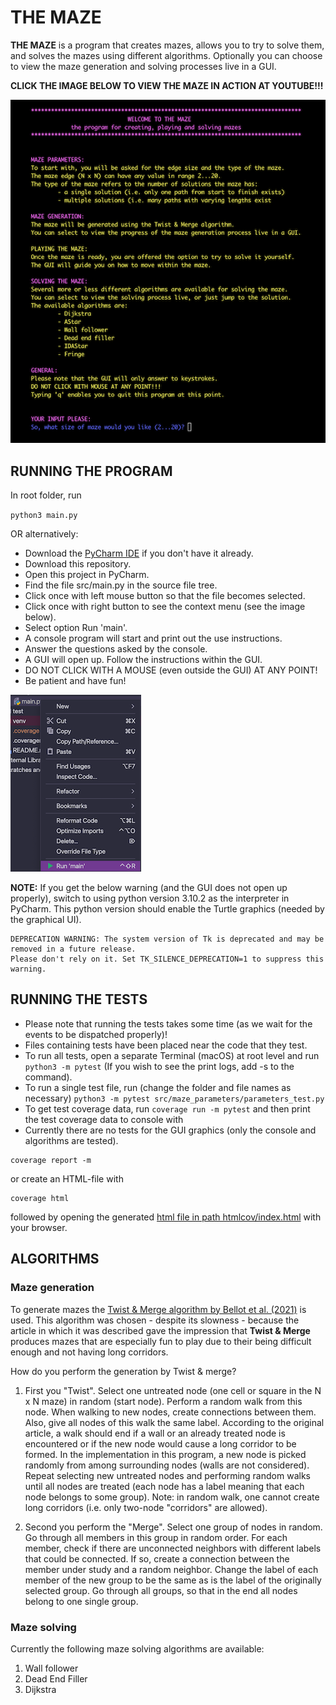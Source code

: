 # THE MAZE

**THE MAZE** is a program that creates mazes, allows you to try to solve them, and
solves the mazes using different algorithms. Optionally you can choose to view the
maze generation and solving processes live in a GUI.

**CLICK THE IMAGE BELOW TO VIEW THE MAZE IN ACTION AT YOUTUBE!!!**

[![Demo](/images/maze.png)](https://youtu.be/y9F6p5_Q7lU)

## RUNNING THE PROGRAM

In root folder, run

`python3 main.py`

OR alternatively:

- Download the [PyCharm IDE](https://www.jetbrains.com/pycharm/download/#section=mac) if you don't have it already.
- Download this repository.
- Open this project in PyCharm.
- Find the file src/main.py in the source file tree.
- Click once with left mouse button so that the file becomes selected.
- Click once with right button to see the context menu (see the image below).
- Select option Run 'main'.
- A console program will start and print out the use instructions.
- Answer the questions asked by the console.
- A GUI will open up. Follow the instructions within the GUI.
- DO NOT CLICK WITH A MOUSE (even outside the GUI) AT ANY POINT!
- Be patient and have fun!

![how_to_run](images/how_to_run.png)

**NOTE:**
If you get the below warning (and the GUI does not open up properly),
switch to using python version 3.10.2 as the interpreter in PyCharm.
This python version should enable the Turtle graphics (needed by the graphical UI).

```
DEPRECATION WARNING: The system version of Tk is deprecated and may be removed in a future release.
Please don't rely on it. Set TK_SILENCE_DEPRECATION=1 to suppress this warning.
```

## RUNNING THE TESTS

- Please note that running the tests takes some time (as we wait for the events to be dispatched properly)!
- Files containing tests have been placed near the code that they test.
- To run all tests, open a separate Terminal (macOS) at root level and run
  `python3 -m pytest`
  (If you wish to see the print logs, add -s to the command).
- To run a single test file, run (change the folder and file names as necessary)
  `python3 -m pytest src/maze_parameters/parameters_test.py`
- To get test coverage data, run
  `coverage run -m pytest`
  and then print the test coverage data to console with
- Currently there are no tests for the GUI graphics (only the console and algorithms are tested).

```
coverage report -m
```

or create an HTML-file with

```
coverage html
```

followed by opening the generated [html file in path htmlcov/index.html](htmlcov/index.html) with your browser.

## ALGORITHMS

### Maze generation

To generate mazes the [Twist & Merge algorithm by Bellot et al. (2021)](https://www.sciencedirect.com/science/article/abs/pii/S0020025521002656) is used. This algorithm was chosen - despite its slowness - because the article in which it was described gave the impression that **Twist & Merge** produces mazes that are especially fun to play due to their being difficult enough and not having long corridors.

How do you perform the generation by Twist & merge?

1. First you "Twist". Select one untreated node (one cell or square in the N x N maze) in random (start node). Perform a random walk from this node. When walking to new nodes, create connections between them. Also, give all nodes of this walk the same label. According to the original article, a walk should end if a wall or an already treated node is encountered or if the new node would cause a long corridor to be formed. In the implementation in this program, a new node is picked randomly from among surrounding nodes (walls are not considered). Repeat selecting new untreated nodes and performing random walks until all nodes are treated (each node has a label meaning that each node belongs to some group). Note: in random walk, one cannot create long corridors (i.e. only two-node "corridors" are allowed).

2. Second you perform the "Merge". Select one group of nodes in random. Go through all members in this group in random order. For each member, check if there are unconnected neighbors with different labels that could be connected. If so, create a connection between the member under study and a random neighbor. Change the label of each member of the new group to be the same as is the label of the originally selected group. Go through all groups, so that in the end all nodes belong to one single group.

### Maze solving

Currently the following maze solving algorithms are available:

1. Wall follower
2. Dead End Filler
3. Dijkstra
